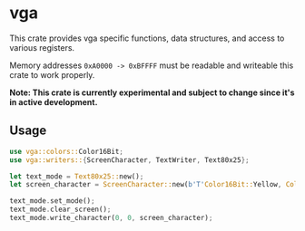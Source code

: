 # vga
This crate provides vga specific functions, data structures,
and access to various registers.

Memory addresses `0xA0000 -> 0xBFFFF` must be readable and writeable
this crate to work properly.

**Note: This crate is currently experimental and subject to change since it's in active development.**

## Usage
```rust
use vga::colors::Color16Bit;
use vga::writers::{ScreenCharacter, TextWriter, Text80x25};

let text_mode = Text80x25::new();
let screen_character = ScreenCharacter::new(b'T'Color16Bit::Yellow, Color16Bit::Black);

text_mode.set_mode();
text_mode.clear_screen();
text_mode.write_character(0, 0, screen_character);
```

